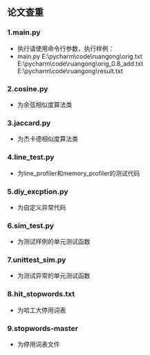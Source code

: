 ## 论文查重
### 1.main.py
- 执行请使用命令行参数，执行样例：
- main.py E:\pycharm\code\ruangong\orig.txt E:\pycharm\code\ruangong\orig_0.8_add.txt E:\pycharm\code\ruangong\result.txt
### 2.cosine.py
- 为余弦相似度算法类
### 3.jaccard.py
- 为杰卡德相似度算法类
### 4.line_test.py
- 为line_profiler和memory_profiler的测试代码
### 5.diy_excption.py
- 为自定义异常代码
### 6.sim_test.py
- 为测试样例的单元测试函数
### 7.unittest_sim.py
- 为测试异常的单元测试函数
### 8.hit_stopwords.txt
- 为哈工大停用词表
### 9.stopwords-master
- 为停用词表文件
